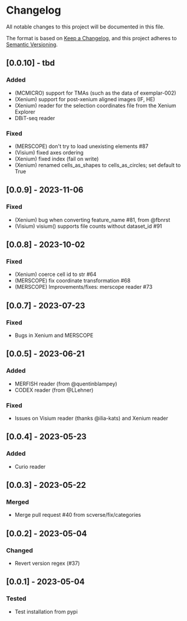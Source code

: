 # Changelog

All notable changes to this project will be documented in this file.

The format is based on [Keep a Changelog][],
and this project adheres to [Semantic Versioning][].

[keep a changelog]: https://keepachangelog.com/en/1.0.0/
[semantic versioning]: https://semver.org/spec/v2.0.0.html

## [0.0.10] - tbd

### Added

-   (MCMICRO) support for TMAs (such as the data of exemplar-002)
-   (Xenium) support for post-xenium aligned images (IF, HE)
-   (Xenium) reader for the selection coordinates file from the Xenium Explorer
-   DBiT-seq reader

### Fixed

-   (MERSCOPE) don't try to load unexisting elements #87
-   (Visium) fixed axes ordering
-   (Xenium) fixed index (fail on write)
-   (Xenium) renamed cells_as_shapes to cells_as_circles; set default to True

## [0.0.9] - 2023-11-06

### Fixed

-   (Xenium) bug when converting feature_name #81, from @fbnrst
-   (Visium) visium() supports file counts without dataset_id #91

## [0.0.8] - 2023-10-02

### Fixed

-   (Xenium) coerce cell id to str #64
-   (MERSCOPE) fix coordinate transformation #68
-   (MERSCOPE) Improvements/fixes: merscope reader #73

## [0.0.7] - 2023-07-23

### Fixed

-   Bugs in Xenium and MERSCOPE

## [0.0.5] - 2023-06-21

### Added

-   MERFISH reader (from @quentinblampey)
-   CODEX reader (from @LLehner)

### Fixed

-   Issues on Visium reader (thanks @ilia-kats) and Xenium reader

## [0.0.4] - 2023-05-23

### Added

-   Curio reader

## [0.0.3] - 2023-05-22

### Merged

-   Merge pull request #40 from scverse/fix/categories

## [0.0.2] - 2023-05-04

### Changed

-   Revert version regex (#37)

## [0.0.1] - 2023-05-04

### Tested

-   Test installation from pypi
